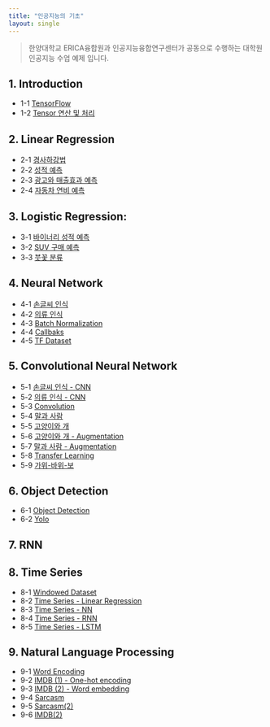 ```yaml
---
title: "인공지능의 기초"
layout: single
---
```


> 한양대학교 ERICA융합원과 인공지능융합연구센터가 공동으로 수행하는 대학원 인공지능 수업 예제 입니다.

## 1. Introduction
* 1-1 [TensorFlow][1-1]
* 1-2 [Tensor 연산 및 처리][1-2]

## 2. Linear Regression
* 2-1 [경사하강법][2-1]
* 2-2 [성적 예측][2-2]
* 2-3 [광고와 매출효과 예측][2-3]
* 2-4 [자동차 연비 예측][2-4]

## 3. Logistic Regression:
* 3-1 [바이너리 성적 예측][3-1]
* 3-2 [SUV 구매 예측][3-2]
* 3-3 [붓꽃 분류][3-3]

## 4. Neural Network
* 4-1 [손글씨 인식][4-1]
* 4-2 [의류 인식][4-2]
* 4-3 [Batch Normalization][4-3]
* 4-4 [Callbaks][4-4]
* 4-5 [TF Dataset][4-5]

## 5. Convolutional Neural Network
* 5-1 [손글씨 인식 - CNN][5-1]
* 5-2 [의류 인식 - CNN][5-2]
* 5-3 [Convolution][5-3]
* 5-4 [말과 사람][5-4]
* 5-5 [고양이와 개][5-5]
* 5-6 [고양이와 개 - Augmentation][5-6]
* 5-7 [말과 사람 - Augmentation][5-7]
* 5-8 [Transfer Learning][5-8]
* 5-9 [가위-바위-보][5-9]

## 6. Object Detection
* 6-1 [Object Detection][6-1]
* 6-2 [Yolo][6-2]

## 7. RNN


## 8. Time Series
* 8-1 [Windowed Dataset][8-1]
* 8-2 [Time Series - Linear Regression][8-2]
* 8-3 [Time Series - NN][8-3]
* 8-4 [Time Series - RNN][8-4]
* 8-5 [Time Series - LSTM][8-5]

## 9. Natural Language Processing
* 9-1 [Word Encoding][9-1]
* 9-2 [IMDB (1) - One-hot encoding][9-2]
* 9-3 [IMDB (2) - Word embedding][9-3]
* 9-4 [Sarcasm][9-4]
* 9-5 [Sarcasm(2)][9-5]
* 9-6 [IMDB(2)][9-6]

[1-1]: https://colab.research.google.com/drive/1KQimvQusjg_bHG2U86w4OyIysgRMDLbL
[1-2]: https://colab.research.google.com/drive/1PVbBsYAgs6_JSKZTHRIw3BVIt6oY2pn6
[2-1]: https://colab.research.google.com/drive/1Pbcg3-rcOp0bA72yN871scfeGeDVPdFq
[2-2]: https://colab.research.google.com/drive/1KOzIYsnLLWymCTycAr4KrEbfcV7ulfOW
[2-3]: https://colab.research.google.com/drive/1KOINBbzMuO4i9vUAflXjlZ_rK7duUUBI
[2-4]: https://colab.research.google.com/drive/1L1v2KVZJNgfe88mR59-ybpntCI5abPKq
[3-1]: https://colab.research.google.com/drive/1Kys3njBLE5JS2V1-RX8It1ykW0f6w-n3
[3-2]: https://colab.research.google.com/drive/1KGC5jV_CniQQynGC4KxZTBM-fcn9g7SJ
[3-3]: https://colab.research.google.com/drive/1KNtnmheqfc6B7hB5_rEcU4m7NA781ojV
[4-1]: https://colab.research.google.com/drive/1KKCgB0xfOdujcASAjSw3EMpTu_Uy19rJ
[4-2]: https://colab.research.google.com/drive/1Kx9ATSRZDKzdO790tKKI54ckp3bfBJlB
[4-3]: https://colab.research.google.com/drive/1MLUmPaaKUZhHag6vTJA873SWSYqHxVDZ
[4-4]: https://colab.research.google.com/drive/1Em0NmVd8W7lfYbpsvsx10ga6jTkGbPtH
[4-5]: https://colab.research.google.com/drive/1eQ5xf55aXQxNrlSYL_pdu5TJKBXESqeW
[5-1]: https://colab.research.google.com/drive/1KwFMpvgT0b4oWGFYxtuAatam3DE1y2gE
[5-2]: https://colab.research.google.com/drive/1KvgO1mKI0MvxU85JW7JwqePNR1TaNUKi
[5-3]: https://colab.research.google.com/drive/1DkgGgq2pvUtsteBguX97ffnozhqWxOAx
[5-4]: https://colab.research.google.com/drive/1Kay3VNe6qOUJfrRkecnYliu7Uz2npztY
[5-5]: https://colab.research.google.com/drive/1KuDg7mCRcrT_wL9VOJungDlAKXaKXz_N
[5-6]: https://colab.research.google.com/drive/1KrHAi7UJO_VpGfNzzi5REnYWOzvULg7i
[5-7]: https://colab.research.google.com/drive/1K_NFQQCfIT_u1ngChpjt-mGBdA5DD34u
[5-8]: https://colab.research.google.com/drive/1MbIoThePsrNifKCh4DifI-h5fQK4nAiA
[5-9]: https://colab.research.google.com/drive/1KRNwkgGKI9t7Wwo_EyC8gL7nL_j8rm86
[6-1]: https://colab.research.google.com/drive/1xty0A6TcZxGpbePDOBJUETbProqoewxo
[6-2]: https://colab.research.google.com/drive/1XL1Sq7GOG2_Qsc4e15qyV4AWAfYoy42F

[8-1]: https://colab.research.google.com/drive/1xlbSC_XeLSSZDuSq_YawI6G_kmFFxuA2
[8-2]: https://colab.research.google.com/drive/1ncG9ROhzb7r9ZfOwgL8swW_7P4fJMuX2
[8-3]: https://colab.research.google.com/drive/1D9WrhACYnQhr9G19ZTOZ9FyT0peVAKnd
[8-4]: https://colab.research.google.com/drive/1C0EdM9kcQn5D_zCGN_MZ_KUt2TXbkBtB
[8-5]: https://colab.research.google.com/drive/1F4TM1ctFJKK0DxjsQC7qs2NHh0NLndXA

[9-1]: https://colab.research.google.com/drive/1BgYWLX2YismXuEjeeiY1503cjurfTOdt
[9-2]: https://colab.research.google.com/drive/1ME1NDmGDTpteQNy0PfRn18IEjRRToZuL
[9-3]: https://colab.research.google.com/drive/1QX0G3sAuVUToEVDi64EXwjAhcj1TOcyI
[9-4]: https://colab.research.google.com/drive/1FFDFLXVCEIKvzxrVjvjQeU7bGmeGRaKb
[9-5]: https://colab.research.google.com/drive/1vsav8EgLWks2leS3-PtNNcnhXQCC6EM2
[9-6]: https://colab.research.google.com/drive/1P0xQ7Qs2muwDL_FC-kb4k680FRMvsykC
